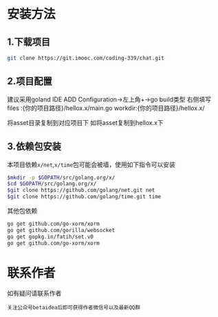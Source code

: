 # 安装方法
## 1.下载项目
```bash
git clone https://git.imooc.com/coding-339/chat.git
```


## 2.项目配置
建议采用goland IDE 
ADD Configuration->左上角+->go build类型
右侧填写
files :{你的项目路径}/hellox.x/main.go
workdir:{你的项目路径}/hellox.x/

将asset目录复制到对应项目下
如将asset复制到hellox.x下
## 3.依赖包安装

本项目依赖`x/net`,`x/time`包可能会被墙，使用如下指令可以安装
```bash
$mkdir -p $GOPATH/src/golang.org/x/
$cd $GOPATH/src/golang.org/x/
$git clone https://github.com/golang/net.git net
$git clone https://github.com/golang/time.git time
```
其他包依赖
```bash
go get github.com/go-xorm/xorm
go get github.com/gorilla/websocket
go get gopkg.in/fatih/set.v0
go get github.com/go-xorm/xorm
```
# 联系作者
如有疑问请联系作者
```
关注公众号betaidea后即可获得作者微信号以及最新QQ群
```
